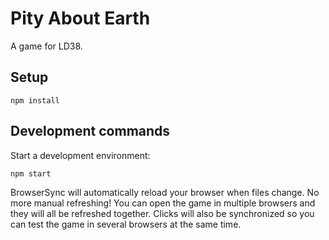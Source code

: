 # Pity About Earth

A game for LD38.

## Setup

    npm install

## Development commands

Start a development environment:

    npm start

BrowserSync will automatically reload your browser when files change.  No more manual refreshing! You can open the game in multiple browsers and they will all be refreshed together. Clicks will also be synchronized so you can test the game in several browsers at the same time.